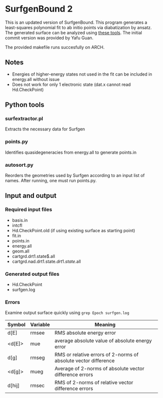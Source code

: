 # SurfgenBound 2
This is an updated version of SurfgenBound. This program generates a least-squares polynomial fit to ab initio points via diabatization by ansatz.
The generated surface can be analyzed using [these tools](https://github.com/cavanes1/PES-analysis).
The initial commit version was provided by Yafu Guan.

The provided makefile runs succesfully on ARCH.

## Notes
* Energies of higher-energy states not used in the fit can be included in energy.all without issue
* Does not work for only 1 electronic state (dat.x cannot read Hd.CheckPoint)

## Python tools

### surfextractor.pl
Extracts the necessary data for Surfgen

### points.py
Identifies quasidegeneracies from energy.all to generate points.in

### autosort.py
Reorders the geometries used by Surfgen according to an input list of names.
After running, one must run points.py.

## Input and output

### Required input files
* basis.in
* intcfl
* Hd.CheckPoint.old (if using existing surface as starting point)
* fit.in
* points.in
* energy.all
* geom.all
* cartgrd.drt1.state$.all
* cartgrd.nad.drt1.state$.drt1.state$.all

### Generated output files
* Hd.CheckPoint
* surfgen.log

### Errors
Examine output surface quickly using `grep Epoch surfgen.log`


| Symbol  | Variable | Meaning |
| ------------- | ------------- | ------------- |
| d[E] | rmsee | RMS absolute energy error |
| <d[E]> | mue | average absolute value of absolute energy error |
| d[g] | rmseg | RMS or relative errors of 2-norms of absolute vector difference |
| <d[g]> | mueg | Average of 2-norms of absolute vector difference errors |
| d[hij] | rmsec | RMS of 2-norms of relative vector difference errors |
